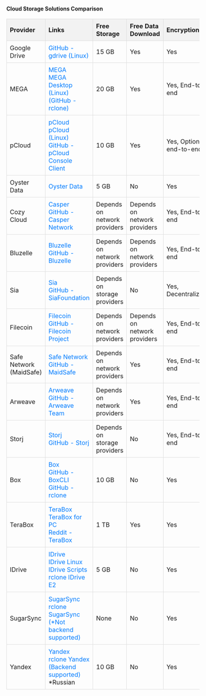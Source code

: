 <!DOCTYPE html>
<html lang="en">
<head>
  <meta charset="UTF-8">
  <meta name="viewport" content="width=device-width, initial-scale=1.0">
  <title>Cloud Storage Solutions Comparison</title>
  <style>
    table {
 width: 100%;
 border-collapse: collapse;
 margin-bottom: 20px;
    }
    th, td {
 border: 1px solid #ddd;
 padding: 8px;
 text-align: left;
    }
    th {
 background-color: #f2f2f2;
    }
    a {
 color: #007bff;
 text-decoration: none;
    }
    a:hover {
 text-decoration: underline;
    }
  </style>
</head>
<body>

<h4>Cloud Storage Solutions Comparison</h4>

<table>
<thead>
  <tr>
    <th>Provider</th>
    <th>Links</th>
    <th>Free<br> Storage</th>
    <th>Free Data<br> Download</th>
    <th>Encryption</th>
    <th>Anonymous</th>
    <th>Decentralized</th>
    <th>No Signup</th>
    <th>DApp Compatibility</th>
    <th>Blockchain Support</th>
    <th>Hosting (CDN)</th>
  </tr>
</thead>
<tbody>
  <tr>
    <td>Google Drive</td>
    <td><a href="https://github.com/glotlabs/gdrive">GitHub - gdrive (Linux)</a></td>
    <td>15 GB</td>
    <td>Yes</td>
    <td>Yes</td>
    <td>No</td>
    <td>No</td>
    <td>No</td>
    <td>No</td>
    <td>No</td>
    <td>No</td>
  </tr>
  <tr>
    <td>MEGA</td>
    <td><a href="https://mega.io/">MEGA</a><br><a href="https://mega.io/desktop">MEGA Desktop (Linux)</a><br><a href="https://github.com/rclone/rclone"> (GitHub - rclone)</a></td>
    <td>20 GB</td>
    <td>Yes</td>
    <td>Yes, End-to-end</td>
    <td>Yes</td>
    <td>No</td>
    <td>No</td>
    <td>No</td>
    <td>No</td>
    <td>No</td>
  </tr>
  <tr>
    <td>pCloud</td>
    <td><a href="https://pcloud.com/">pCloud</a><br><a href="https://pcloud.com/how-to-install-pcloud-drive-linux.html">pCloud (Linux)</a><br><a href="https://github.com/pcloudcom/console-client">GitHub - pCloud Console Client</a></td>
    <td>10 GB</td>
    <td>Yes</td>
    <td>Yes, Optional end-to-end</td>
    <td>No</td>
    <td>No</td>
    <td>No</td>
    <td>No</td>
    <td>No</td>
    <td>Yes</td>
  </tr>
  <tr>
    <td>Oyster Data</td>
    <td><a href="https://cozy.io/en/download/">Oyster Data</a></td>
    <td>5 GB</td>
    <td>No</td>
    <td>Yes</td>
    <td>Yes</td>
    <td>Yes</td>
    <td>Yes</td>
    <td>Limited</td>
    <td>Yes</td>
    <td>Yes</td>
  </tr>
  <tr>
    <td>Cozy Cloud</td>
    <td><a href="https://cozy.io>Cozy Cloud</a></td>
    <td>5 GB</td>
    <td>No</td>
    <td>No</td>
    <td>No</td>
    <td>No</td>
    <td>No</td>
    <td>No</td>
    <td>No</td>
    <td>No</td>
  </tr>
  <tr>
    <td>Casper</td>
    <td><a href="https://casper.network/">Casper</a><br><a href="https://github.com/casper-network">GitHub - Casper Network</a></td>
    <td>Depends on network providers</td>
    <td>Depends on network providers</td>
    <td>Yes, End-to-end</td>
    <td>Yes</td>
    <td>Yes</td>
    <td>Yes</td>
    <td>High</td>
    <td>Yes</td>
    <td>Yes</td>
  </tr>
  <tr>
    <td>Bluzelle</td>
    <td><a href="https://bluzelle.com/">Bluzelle</a><br><a href="https://github.com/bluzelle">GitHub - Bluzelle</a></td>
    <td>Depends on network providers</td>
    <td>Depends on network providers</td>
    <td>Yes, End-to-end</td>
    <td>Yes</td>
    <td>Yes</td>
    <td>Yes</td>
    <td>High</td>
    <td>Yes</td>
    <td>Yes</td>
  </tr>
  <tr>
    <td>Sia</td>
    <td><a href="https://sia.tech/">Sia</a><br><a href="https://github.com/SiaFoundation">GitHub - SiaFoundation</a></td>
    <td>Depends on storage providers</td>
    <td>No</td>
    <td>Yes, Decentralized</td>
    <td>Yes</td>
    <td>Yes</td>
    <td>Yes</td>
    <td>High</td>
    <td>Yes</td>
    <td>No</td>
  </tr>
  <tr>
    <td>Filecoin</td>
    <td><a href="https://filecoin.io/">Filecoin</a><br><a href="https://github.com/filecoin-project">GitHub - Filecoin Project</a></td>
    <td>Depends on network providers</td>
    <td>Depends on network providers</td>
    <td>Yes, End-to-end</td>
    <td>Yes</td>
    <td>Yes</td>
    <td>Yes</td>
    <td>High</td>
    <td>Yes</td>
    <td>No</td>
  </tr>
  <tr>
    <td>Safe Network<br> (MaidSafe)</td>
    <td><a href="https://safenetwork.tech/">Safe Network</a><br><a href="https://github.com/maidsafe">GitHub - MaidSafe</a></td>
    <td>Depends on network providers</td>
    <td>Yes</td>
    <td>Yes, End-to-end</td>
    <td>Yes</td>
    <td>Yes</td>
    <td>Yes</td>
    <td>High</td>
    <td>Yes</td>
    <td>No</td>
  </tr>
  <tr>
    <td>Arweave</td>
    <td><a href="https://arweave.org/">Arweave</a><br><a href="https://github.com/ArweaveTeam">GitHub - Arweave Team</a></td>
    <td>Depends on network providers</td>
    <td>Yes</td>
    <td>Yes, End-to-end</td>
    <td>Yes</td>
    <td>Yes</td>
    <td>Yes</td>
    <td>High</td>
    <td>Yes</td>
    <td>No</td>
  </tr>
  <tr>
    <td>Storj</td>
    <td><a href="https://www.storj.io/">Storj</a><br><a href="https://github.com/Storj">GitHub - Storj</a></td>
    <td>Depends on storage providers</td>
    <td>No</td>
    <td>Yes, End-to-end</td>
    <td>No</td>
    <td>No</td>
    <td>No</td>
    <td>High</td>
    <td>Yes</td>
    <td>No</td>
  </tr>
  <tr>
    <td>Box</td>
    <td><a href="https://box.com/">Box</a><br><a href="https://github.com/box/boxcli">GitHub - BoxCLI</a><br><a href="https://github.com/rclone/rclone">GitHub - rclone</a></td>
    <td>10 GB</td>
    <td>No</td>
    <td>Yes</td>
    <td>No</td>
    <td>No</td>
    <td>No</td>
    <td>No</td>
    <td>None</td>
    <td>Yes</td>
  </tr>
  <tr>
    <td>TeraBox</td>
    <td><a href="https://1024tera.com/">TeraBox</a><br><a href="https://1024tera.com/terabox-cloud-storage-for-pc-free-download">TeraBox for PC</a><br><a href="https://reddit.com/r/TeraBox/">Reddit - TeraBox</a></td>
    <td>1 TB</td>
    <td>Yes</td>
    <td>Yes</td>
    <td>No</td>
    <td>No</td>
    <td>No</td>
    <td>No</td>
    <td>None</td>
    <td>No</td>
  </tr>
  <tr>
    <td>IDrive</td>
    <td><a href="https://idrive.com/">IDrive</a><br><a href="https://idrive.com/online-backup-linux">IDrive Linux</a><br><a href="https://idrive.com/linux-backup-scripts">IDrive Scripts</a><br><a href="https://rclone.org/s3/#idrive-e2">rclone IDrive E2</a></td>
    <td>5 GB</td>
    <td>No</td>
    <td>Yes</td>
    <td>No</td>
    <td>No</td>
    <td>No</td>
    <td>No</td>
    <td>None</td>
    <td>No</td>
  </tr>
  <tr>
    <td>SugarSync</td>
    <td><a href="https://sugarsync.com/">SugarSync</a><br><a href="https://rclone.org/sugarsync">rclone SugarSync (*Not backend supported)</a></td>
    <td>None</td>
    <td>No</td>
    <td>Yes</td>
    <td>No</td>
    <td>No</td>
    <td>No</td>
    <td>No</td>
    <td>None</td>
    <td>No</td>
  </tr>
  <tr>
    <td>Yandex</td>
    <td><a href="https://360.yandex.com/">Yandex</a><br><a href="https://rclone.org/yandex">rclone Yandex (Backend supported)</a> *Russian</td>
    <td>10 GB</td>
    <td>No</td>
    <td>Yes</td>
    <td>No</td>
    <td>No</td>
    <td>No</td>
    <td>No</td>
    <td>None</td>
    <td>No</td>
  </tr>
</tbody>
</table>

</body>
</html>